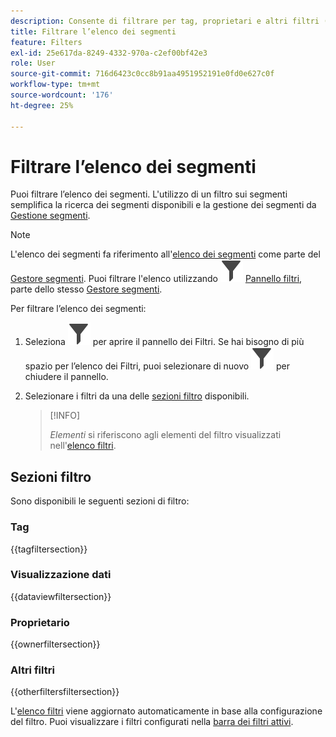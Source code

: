```yaml
---
description: Consente di filtrare per tag, proprietari e altri filtri (Mostra tutto, Personali, Condivisi con me, Preferiti e Approvati).
title: Filtrare l’elenco dei segmenti
feature: Filters
exl-id: 25e617da-8249-4332-970a-c2ef00bf42e3
role: User
source-git-commit: 716d6423c0cc8b91aa4951952191e0fd0e627c0f
workflow-type: tm+mt
source-wordcount: '176'
ht-degree: 25%

---
```


# Filtrare l’elenco dei segmenti

Puoi filtrare l’elenco dei segmenti. L&#39;utilizzo di un filtro sui segmenti semplifica la ricerca dei segmenti disponibili e la gestione dei segmenti da [Gestione segmenti](manage-filters.md).

>[!NOTE]
>
>L&#39;elenco dei segmenti fa riferimento all&#39;[elenco dei segmenti](manage-filters.md#filters-list) come parte del [Gestore segmenti](manage-filters.md). Puoi filtrare l&#39;elenco utilizzando ![Filtro](/help/assets/icons/Filter.svg) [Pannello filtri](manage-filters.md#filter-panel), parte dello stesso [Gestore segmenti](manage-filters.md).
>


Per filtrare l’elenco dei segmenti:

1. Seleziona ![Filtro](/help/assets/icons/Filter.svg) per aprire il pannello dei Filtri. Se hai bisogno di più spazio per l’elenco dei Filtri, puoi selezionare di nuovo ![Filtro](/help/assets/icons/Filter.svg) per chiudere il pannello.
1. Selezionare i filtri da una delle [sezioni filtro](#filter-sections) disponibili.

   >[!INFO]
   >
   >*Elementi* si riferiscono agli elementi del filtro visualizzati nell&#39;[elenco filtri](manage-filters.md#filters-list).
   > 

## Sezioni filtro

Sono disponibili le seguenti sezioni di filtro:

### Tag

{{tagfiltersection}}

### Visualizzazione dati

{{dataviewfiltersection}}

### Proprietario

{{ownerfiltersection}}


### Altri filtri

{{otherfiltersfiltersection}}


L&#39;[elenco filtri](manage-filters.md#filters-list) viene aggiornato automaticamente in base alla configurazione del filtro. Puoi visualizzare i filtri configurati nella [barra dei filtri attivi](manage-filters.md#active-filter-bar).
